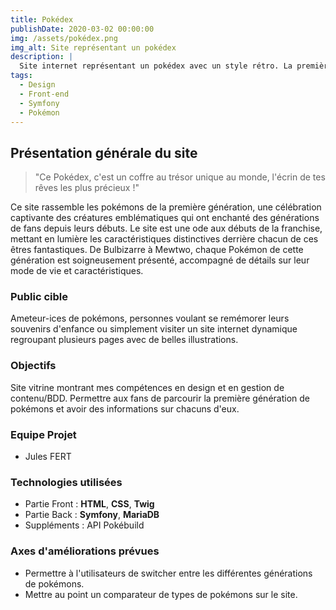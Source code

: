 ```yaml
---
title: Pokédex
publishDate: 2020-03-02 00:00:00
img: /assets/pokédex.png
img_alt: Site représentant un pokédex
description: |
  Site internet représentant un pokédex avec un style rétro. La première génération de pokémons est représentée pour le moment. 
tags:
  - Design
  - Front-end
  - Symfony
  - Pokémon
---
```


## Présentation générale du site 

> "Ce Pokédex, c'est un coffre au trésor unique au monde, l'écrin de tes rêves les plus précieux !"

Ce site rassemble les pokémons de la première génération, une célébration captivante des créatures emblématiques qui ont enchanté des générations de fans depuis leurs débuts. Le site est une ode aux débuts de la franchise, mettant en lumière les caractéristiques distinctives derrière chacun de ces êtres fantastiques. De Bulbizarre à Mewtwo, chaque Pokémon de cette génération est soigneusement présenté, accompagné de détails sur leur mode de vie et caractéristiques.

### Public cible

Ameteur-ices de pokémons, personnes voulant se remémorer leurs souvenirs d'enfance ou simplement visiter un site internet dynamique regroupant plusieurs pages avec de belles illustrations. 

### Objectifs

Site vitrine montrant mes compétences en design et en gestion de contenu/BDD.
Permettre aux fans de parcourir la première génération de pokémons et avoir des informations sur chacuns d'eux. 

### Equipe Projet

- Jules FERT

### Technologies utilisées

- Partie Front : **HTML**, **CSS**, **Twig**
- Partie Back : **Symfony**, **MariaDB**
- Suppléments : API Pokébuild

### Axes d'améliorations prévues 


- Permettre à l'utilisateurs de switcher entre les différentes générations de pokémons. 
- Mettre au point un comparateur de types de pokémons sur le site. 